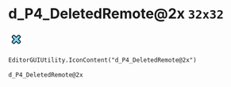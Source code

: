 # d_P4_DeletedRemote@2x `32x32`
<img src="/img/d_P4_DeletedRemote@2x.png" width=32 height=32>

``` CSharp
EditorGUIUtility.IconContent("d_P4_DeletedRemote@2x")
```
```
d_P4_DeletedRemote@2x
```
